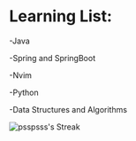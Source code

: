 # Learning List: 
-Java

-Spring and SpringBoot

-Nvim

-Python

-Data Structures and Algorithms

![psspsss's Streak](https://github-readme-streak-stats.herokuapp.com/?user=psspsss&theme=gotham&hide_border=true)
